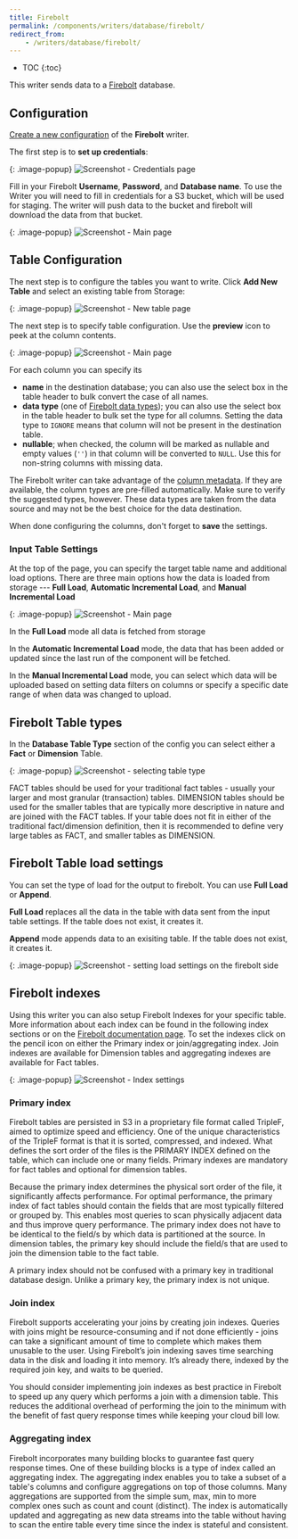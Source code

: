 ```yaml
---
title: Firebolt
permalink: /components/writers/database/firebolt/
redirect_from:
    - /writers/database/firebolt/
---
```


* TOC
{:toc}

This writer sends data to a [Firebolt](https://www.firebolt.io/) database.

## Configuration
[Create a new configuration](/components/#creating-component-configuration) of the **Firebolt** writer.

The first step is to **set up credentials**:

{: .image-popup}
![Screenshot - Credentials page](/components/writers/database/firebolt/firebolt-1.png)

Fill in your Firebolt **Username**, **Password**, and **Database name**. To use the Writer you will need to fill in credentials for a S3 bucket, which will be used for staging. The writer will push data to the bucket and firebolt will download the data from that bucket.

{: .image-popup}
![Screenshot - Main page](/components/writers/database/firebolt/firebolt-creds.png)


## Table Configuration
The next step is to configure the tables you want to write. Click **Add New Table** and select an existing table from Storage:

{: .image-popup}
![Screenshot - New table page](/components/writers/database/firebolt/firebolt-new-table.png)

The next step is to specify table configuration. Use the **preview** icon to peek at the column contents.

{: .image-popup}
![Screenshot - Main page](/components/writers/database/firebolt/firebolt-cols.png)

For each column you can specify its

- **name** in the destination database; you can also use the select box in the table header to bulk convert the case of all names.
- **data type** (one of [Firebolt data types](https://docs.firebolt.io/general-reference/data-types)); you can also use the select box in the table header to bulk set the type for all columns. Setting the data type to `IGNORE` means that column will not be present in the destination table.
- **nullable**; when checked, the column will be marked as nullable and empty values (`''`) in that column will be converted to `NULL`. Use this for non-string columns with missing data.

The Firebolt writer can take advantage of the [column metadata](/storage/tables/#metadata). If they are available, the
column types are pre-filled automatically. Make sure to verify the suggested types, however. These data types are taken
from the data source and may not be the best choice for the data destination.

When done configuring the columns, don't forget to **save** the settings.

### Input Table Settings
At the top of the page, you can specify the target table name and additional load options. There are three main options how the data is loaded from storage --- **Full Load**, **Automatic Incremental Load**, and **Manual Incremental Load**

{: .image-popup}
![Screenshot - Main page](/components/writers/database/firebolt/firebolt-load.png)

In the **Full Load** mode all data is fetched from storage

In the **Automatic Incremental Load** mode, the data that has been added or updated since the last run of the component will be fetched.

In the **Manual Incremental Load** mode, you can select which data will be uploaded based on setting data filters on columns or specify a specific date range of when data was changed to upload.

## Firebolt Table types

In the **Database Table Type** section of the config you can select either a **Fact** or **Dimension** Table.

{: .image-popup}
![Screenshot - selecting table type](/components/writers/database/firebolt/firebolt-table-type.png)

FACT tables should be used for your traditional fact tables - usually your larger and most granular (transaction) tables. DIMENSION tables should be used for the smaller tables that are typically more descriptive in nature and are joined with the FACT tables. If your table does not fit in either of the traditional fact/dimension definition, then it is recommended to define very large tables as FACT, and smaller tables as DIMENSION.

## Firebolt Table load settings

You can set the type of load for the output to firebolt. You can use **Full Load** or **Append**. 

**Full Load** replaces all the data in the table with data sent from the input table settings. If the table does not exist, it creates it.

**Append** mode appends data to an exisiting table. If the table does not exist, it creates it.

{: .image-popup}
![Screenshot - setting load settings on the firebolt side](/components/writers/database/firebolt/firebolt-load-type.png)

## Firebolt indexes

Using this writer you can also setup Firebolt Indexes for your specific table. More information about each index can be found in the following index sections or on the [Firebolt documentation page](https://docs.firebolt.io/concepts/get-instant-query-response-time). To set the indexes click on the pencil icon on either the Primary index or join/aggregating index. Join indexes are available for Dimension tables and aggregating indexes are available for Fact tables.

{: .image-popup}
![Screenshot - Index settings](/components/writers/database/firebolt/firebolt-index-settings.png)

### Primary index

Firebolt tables are persisted in S3 in a proprietary file format called TripleF, aimed to optimize speed and efficiency. One of the unique characteristics of the TripleF format is that it is sorted, compressed, and indexed. What defines the sort order of the files is the PRIMARY INDEX defined on the table, which can include one or many fields.
Primary indexes are mandatory for fact tables and optional for dimension tables.

Because the primary index determines the physical sort order of the file, it significantly affects performance. For optimal performance, the primary index of fact tables should contain the fields that are most typically filtered or grouped by. This enables most queries to scan physically adjacent data and thus improve query performance. The primary index does not have to be identical to the field/s by which data is partitioned at the source. In dimension tables, the primary key should include the field/s that are used to join the dimension table to the fact table.

A primary index should not be confused with a primary key in traditional database design. Unlike a primary key, the primary index is not unique.

### Join index

Firebolt supports accelerating your joins by creating join indexes. Queries with joins might be resource-consuming and if not done efficiently - joins can take a significant amount of time to complete which makes them unusable to the user. Using Firebolt’s join indexing saves time searching data in the disk and loading it into memory. It’s already there, indexed by the required join key, and waits to be queried.

You should consider implementing join indexes as best practice in Firebolt to speed up any query which performs a join with a dimension table. This reduces the additional overhead of performing the join to the minimum with the benefit of fast query response times while keeping your cloud bill low.

### Aggregating index

Firebolt incorporates many building blocks to guarantee fast query response times. One of these building blocks is a type of index called an aggregating index.
The aggregating index enables you to take a subset of a table's columns and configure aggregations on top of those columns. Many aggregations are supported from the simple sum, max, min to more complex ones such as count and count (distinct). The index is automatically updated and aggregating as new data streams into the table without having to scan the entire table every time since the index is stateful and consistent.



